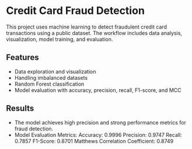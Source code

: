 # Credit Card Fraud Detection

This project uses machine learning to detect fraudulent credit card transactions using a public dataset. The workflow includes data analysis, visualization, model training, and evaluation.

## Features
- Data exploration and visualization
- Handling imbalanced datasets
- Random Forest classification
- Model evaluation with accuracy, precision, recall, F1-score, and MCC


## Results
- The model achieves high precision and strong performance metrics for fraud detection.
- Model Evaluation Metrics:
Accuracy: 0.9996
Precision: 0.9747
Recall: 0.7857
F1-Score: 0.8701
Matthews Correlation Coefficient: 0.8749
